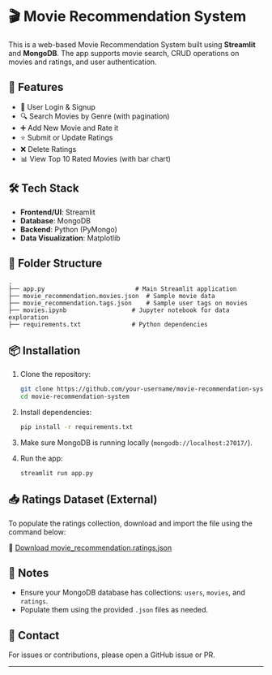 # 🎬 Movie Recommendation System

This is a web-based Movie Recommendation System built using **Streamlit** and **MongoDB**. The app supports movie search, CRUD operations on movies and ratings, and user authentication.

## 🚀 Features

- 🔐 User Login & Signup
- 🔍 Search Movies by Genre (with pagination)
- ➕ Add New Movie and Rate it
- ⭐ Submit or Update Ratings
- ❌ Delete Ratings
- 📊 View Top 10 Rated Movies (with bar chart)

## 🛠 Tech Stack

- **Frontend/UI**: Streamlit
- **Database**: MongoDB
- **Backend**: Python (PyMongo)
- **Data Visualization**: Matplotlib

## 📂 Folder Structure

```
.
├── app.py                         # Main Streamlit application
├── movie_recommendation.movies.json  # Sample movie data
├── movie_recommendation.tags.json    # Sample user tags on movies
├── movies.ipynb                  # Jupyter notebook for data exploration
├── requirements.txt              # Python dependencies
```

## 📦 Installation

1. Clone the repository:
    ```bash
    git clone https://github.com/your-username/movie-recommendation-system.git
    cd movie-recommendation-system
    ```

2. Install dependencies:
    ```bash
    pip install -r requirements.txt
    ```

3. Make sure MongoDB is running locally (`mongodb://localhost:27017/`).

4. Run the app:
    ```bash
    streamlit run app.py
    ```

## 📥 Ratings Dataset (External)

To populate the ratings collection, download and import the file using the command below:

🔗 [Download movie_recommendation.ratings.json](https://drive.google.com/file/d/1-GPm6-Qr_xTo4pWd89j3s98AOiHSNo2d/view?usp=drive_link)


## 📌 Notes

- Ensure your MongoDB database has collections: `users`, `movies`, and `ratings`.
- Populate them using the provided `.json` files as needed.

## 📧 Contact

For issues or contributions, please open a GitHub issue or PR.

---

